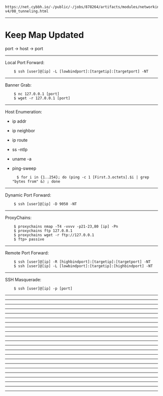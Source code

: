     https://net.cybbh.io/-/public/-/jobs/878264/artifacts/modules/networking/slides-v4/08_tunneling.html
_________________________________________________________________________________________________________________
# Keep Map Updated
port -> host -> port
_________________________________________________________________________________________________________________
Local Port Forward:

        $ ssh [user]@[ip] -L [lowbindport]:[targetip]:[targetport] -NT
_________________________________________________________________________________________________________________
Banner Grab: 

        $ nc 127.0.0.1 [port]
        $ wget -r 127.0.0.1 [port]
_________________________________________________________________________________________________________________
Host Enumeration:

- ip addr
- ip neighbor
- ip route
- ss -ntlp
- uname -a
- ping-sweep

        $ for i in {1..254}; do (ping -c 1 [First.3.octets].$i | grep "bytes from" &) ; done
_________________________________________________________________________________________________________________
Dynamic Port Forward:

        $ ssh [user]@[ip] -D 9050 -NT
_________________________________________________________________________________________________________________
ProxyChains: 

        $ proxychains nmap -T4 -vvvv -p21-23,80 [ip] -Pn
        $ proxychains ftp 127.0.0.1
        $ proxychains wget -r ftp://127.0.0.1
        $ ftp> passive
_________________________________________________________________________________________________________________
Remote Port Forward: 
        
        $ ssh [user]@[ip] -R [highbindport]:[targetip]:[targetport] -NT
        $ ssh [user]@[ip] -L [lowbindport]:[targetip]:[highbindport] -NT
_________________________________________________________________________________________________________________
SSH Masquerade: 

        $ ssh [user]@[ip] -p [port]
_________________________________________________________________________________________________________________

_________________________________________________________________________________________________________________

_________________________________________________________________________________________________________________

_________________________________________________________________________________________________________________

_________________________________________________________________________________________________________________

_________________________________________________________________________________________________________________

_________________________________________________________________________________________________________________

_________________________________________________________________________________________________________________

_________________________________________________________________________________________________________________

_________________________________________________________________________________________________________________

_________________________________________________________________________________________________________________

_________________________________________________________________________________________________________________

_________________________________________________________________________________________________________________

_________________________________________________________________________________________________________________

_________________________________________________________________________________________________________________

_________________________________________________________________________________________________________________

_________________________________________________________________________________________________________________

_________________________________________________________________________________________________________________

_________________________________________________________________________________________________________________

_________________________________________________________________________________________________________________

_________________________________________________________________________________________________________________

_________________________________________________________________________________________________________________
